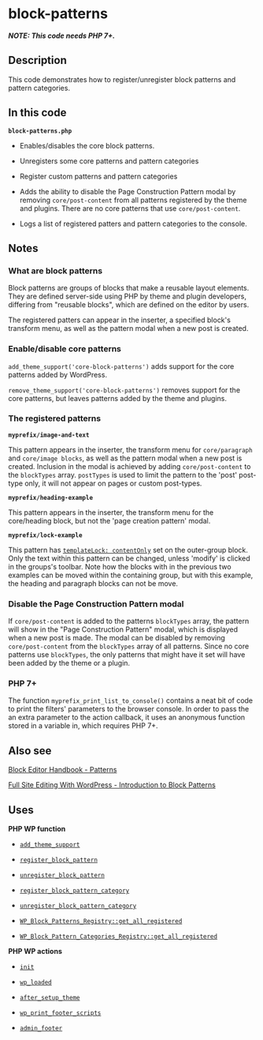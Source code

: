 # block-patterns

**_NOTE: This code needs PHP 7+._**

## Description

This code demonstrates how to register/unregister block patterns and pattern categories.

## In this code

**`block-patterns.php`**

- Enables/disables the core block patterns.

- Unregisters some core patterns and pattern categories

- Register custom patterns and pattern categories

- Adds the ability to disable the Page Construction Pattern modal by removing `core/post-content` from all patterns registered by the theme and plugins. There are no core patterns that use `core/post-content`.

- Logs a list of registered patters and pattern categories to the console.

## Notes

### What are block patterns

Block patterns are groups of blocks that make a reusable layout elements. They are defined server-side using PHP by theme and plugin developers, differing from "reusable blocks", which are defined on the editor by users.

The registered patters can appear in the inserter, a specified block's transform menu, as well as the pattern modal when a new post is created.

### Enable/disable core patterns

`add_theme_support('core-block-patterns')` adds support for the core patterns added by WordPress.

`remove_theme_support('core-block-patterns')` removes support for the core patterns, but leaves patterns added by the theme and plugins.

### The registered patterns

**`myprefix/image-and-text`**

This pattern appears in the inserter, the transform menu for `core/paragraph` and `core/image blocks`, as well as the pattern modal when a new post is created. Inclusion in the modal is achieved by adding `core/post-content` to the `blockTypes` array. `postTypes` is used to limit the pattern to the 'post' post-type only, it will not appear on pages or custom post-types.

**`myprefix/heading-example`**

This pattern appears in the inserter, the transform menu for the core/heading block, but not the 'page creation pattern' modal.

**`myprefix/lock-example`**

This pattern has [`templateLock: contentOnly`](https://make.wordpress.org/core/2022/10/11/content-locking-features-and-updates/) set on the outer-group block. Only the text within this pattern can be changed, unless 'modify' is clicked in the groups's toolbar. Note how the blocks with in the previous two examples can be moved within the containing group, but with this example, the heading and paragraph blocks can not be move.

### Disable the Page Construction Pattern modal

If `core/post-content` is added to the patterns `blockTypes` array, the pattern will show in the "Page Construction Pattern" modal, which is displayed when a new post is made. The modal can be disabled by removing `core/post-content` from the `blockTypes` array of all patterns. Since no core patterns use `blockTypes`, the only patterns that might have it set will have been added by the theme or a plugin.

### PHP 7+

The function `myprefix_print_list_to_console()` contains a neat bit of code to print the filters' parameters to the browser console. In order to pass the an extra parameter to the action callback, it uses an anonymous function stored in a variable in, which requires PHP 7+.

## Also see

[Block Editor Handbook - Patterns](https://developer.wordpress.org/block-editor/reference-guides/block-api/block-patterns/)

[Full Site Editing With WordPress - Introduction to Block Patterns](https://fullsiteediting.com/lessons/introduction-to-block-patterns/)

## Uses

**PHP WP function**

- [`add_theme_support`](https://developer.wordpress.org/reference/functions/add_theme_support/)

- [`register_block_pattern`](https://developer.wordpress.org/reference/functions/register_block_pattern/)

- [`unregister_block_pattern`](https://developer.wordpress.org/reference/functions/unregister_block_pattern/)

- [`register_block_pattern_category`](https://developer.wordpress.org/reference/functions/register_block_pattern_category/)

- [`unregister_block_pattern_category`](https://developer.wordpress.org/reference/functions/unregister_block_pattern_category/)

- [`WP_Block_Patterns_Registry::get_all_registered`](https://developer.wordpress.org/reference/classes/wp_block_patterns_registry/get_all_registered/)

- [`WP_Block_Pattern_Categories_Registry::get_all_registered`](https://developer.wordpress.org/reference/classes/wp_block_pattern_categories_registry/get_all_registered/)

**PHP WP actions**

- [`init`](https://developer.wordpress.org/reference/hooks/init/)

- [`wp_loaded`](https://developer.wordpress.org/reference/hooks/wp_loaded/)

- [`after_setup_theme`](https://developer.wordpress.org/reference/hooks/after_setup_theme/)

- [`wp_print_footer_scripts`](https://developer.wordpress.org/reference/functions/wp_print_footer_scripts/)

- [`admin_footer`](https://developer.wordpress.org/reference/hooks/admin_footer/)
